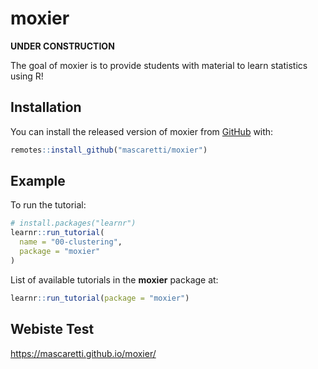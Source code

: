 
# moxier

**UNDER CONSTRUCTION**

<!-- badges: start -->
<!-- badges: end -->

The goal of moxier is to provide students with material to learn statistics using R!

## Installation

You can install the released version of moxier from [GitHub](https://github.com/) with:

``` r
remotes::install_github("mascaretti/moxier")
```

## Example

To run the tutorial:
``` r
# install.packages("learnr")
learnr::run_tutorial(
  name = "00-clustering", 
  package = "moxier"
)
```

List of available tutorials in the **moxier** package at:

``` r
learnr::run_tutorial(package = "moxier")
```

## Webiste Test
https://mascaretti.github.io/moxier/
